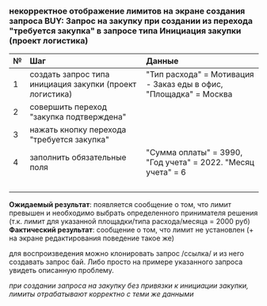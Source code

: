 ### некорректное отображение лимитов на экране создания запроса BUY: Запрос на закупку при создании из перехода "требуется закупка" в запросе типа Инициация закупки (проект логистика)
|№|Шаг|Данные|
|:-|:-|:-|
|1|создать запрос типа инициация закупки (проект логистика)|"Тип расхода" = Мотивация - Заказ еды в офис, "Площадка" = Москва|
|2 |совершить переход "закупка подтверждена" | |
|3 |нажать кнопку перехода "требуется закупка"| |
|4 |заполнить обязательные поля|"Сумма оплаты" = 3990, "Год учета" = 2022. "Месяц учета" = 6 |
| | | |

**Ожидаемый результат**: появляется сообщение о том, что лимит превышен и необходимо выбрать определенного принимателя решения (т.к. лимит для указанной площадки/типа расхода/месяца = 2000 руб) <br>
**Фактический результат**: сообщение о том, что лимит не установлен (+ на экране редактирования поведение такое же)

для воспроизведения можно клонировать запрос /ссылка/
и из него создавать запрос бай. Либо просто на примере указанного запроса увидеть описанную проблему.

*при создании запроса на закупку без привязки к инициации закупки, лимиты отрабатывают корректно с теми же данными*
